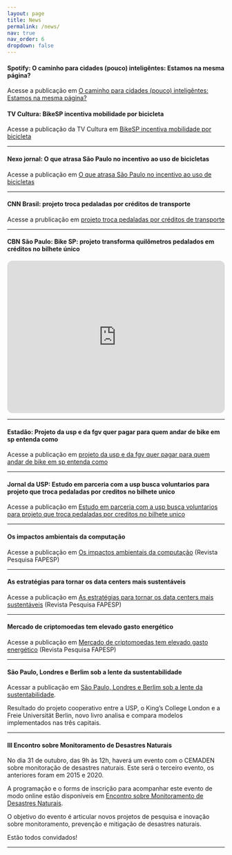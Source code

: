 ```yaml
---
layout: page
title: News
permalink: /news/
nav: true
nav_order: 6
dropdown: false
---
```


#### Spotify: O caminho para cidades (pouco) inteligêntes: Estamos na mesma página? 

Acesse a publicação em [O caminho para cidades (pouco) inteligêntes: Estamos na mesma página?](<iframe style="border-radius:12px" src="https://open.spotify.com/episode/21pK7KYOF2H8ZWyZhryxhc" width="100%" height="352" frameBorder="0" allowfulls>)


#### TV Cultura: BikeSP incentiva mobilidade por bicicleta

Acesse a publicação da TV Cultura em [BikeSP incentiva mobilidade por bicicleta](https://www.youtube.com/live/0qzTvdDsmjI?si=hCTFkdmKTbksHKTT&t=658)

---

#### Nexo jornal: O que atrasa São Paulo no incentivo ao uso de bicicletas

Acesse a publicação em [O que atrasa São Paulo no incentivo ao uso de bicicletas](https://www.nexojornal.com.br/expresso/2025/06/20/bicicleta-bike-sao-paulo-incentivo)

---

#### CNN Brasil: projeto troca pedaladas por créditos de transporte

Acesse a prublicação em [projeto troca pedaladas por créditos de transporte](https://www.youtube.com/live/cHOxiSIyN4c?t=3899s)

---

#### CBN São Paulo: Bike SP: projeto transforma quilômetros pedalados em créditos no bilhete único

<iframe style="border-radius:12px" src="https://open.spotify.com/embed/episode/3R7JuoQfMUCb6w1tlK6n2C?utm_source=generator" width="100%" height="352" frameBorder="0" allowfullscreen="" allow="autoplay; clipboard-write; encrypted-media; fullscreen; picture-in-picture" loading="lazy"></iframe>

---

#### Estadão: Projeto da usp e da fgv quer pagar para quem andar de bike em sp entenda como

Acesse a publicação em [projeto da usp e da fgv quer pagar para quem andar de bike em sp entenda como](https://www.estadao.com.br/sao-paulo/projeto-da-usp-e-da-fgv-quer-pagar-para-quem-andar-de-bike-em-sp-entenda-como/)

---

#### Jornal da USP: Estudo em parceria com a usp busca voluntarios para projeto que troca pedaladas por creditos no bilhete unico

Acesse a publicação em [Estudo em parceria com a usp busca voluntarios para projeto que troca pedaladas por creditos no bilhete unico](https://jornal.usp.br/universidade/estudo-em-parceria-com-a-usp-busca-voluntarios-para-projeto-que-troca-pedaladas-por-creditos-no-bilhete-unico/)

---

#### Os impactos ambientais da computação
Acesse a publicação em [Os impactos ambientais da computação](https://revistapesquisa.fapesp.br/os-impactos-ambientais-da-computacao/) (Revista Pesquisa FAPESP)

---

#### As estratégias para tornar os data centers mais sustentáveis
Acesse a publicação em [As estratégias para tornar os data centers mais sustentáveis](https://revistapesquisa.fapesp.br/as-estrategias-para-tornar-os-data-centers-mais-sustentaveis/) (Revista Pesquisa FAPESP)

---

#### Mercado de criptomoedas tem elevado gasto energético
Acesse a publicação em [Mercado de criptomoedas tem elevado gasto energético](https://revistapesquisa.fapesp.br/mercado-de-criptomoedas-tem-elevado-gasto-energetico/) (Revista Pesquisa FAPESP)

---

#### São Paulo, Londres e Berlim sob a lente da sustentabilidade

Acessar a publicação em [São Paulo, Londres e Berlim sob a lente da sustentabilidade](https://jornal.usp.br/universidade/sao-paulo-londres-e-berlim-sob-a-lente-da-sustentabilidade/).

Resultado do projeto cooperativo entre a USP, o King’s College London e a Freie Universität Berlin, novo livro analisa e compara modelos implementados nas três capitais.

---


#### III Encontro sobre Monitoramento de Desastres Naturais

No dia 31 de outubro, das 9h às 12h, haverá um evento com o CEMADEN sobre monitoração de desastres naturais. Este será o terceiro evento, os anteriores foram em 2015 e 2020.

A programação e o forms de inscrição para acompanhar este evento de modo online estão disponíveis em [Encontro sobre Monitoramento de Desastres Naturais](https://sites.google.com/view/monitoradesastres-2024).

O objetivo do evento é articular novos projetos de pesquisa e inovação sobre monitoramento, prevenção e mitigação de desastres naturais.

Estão todos convidados!

---
